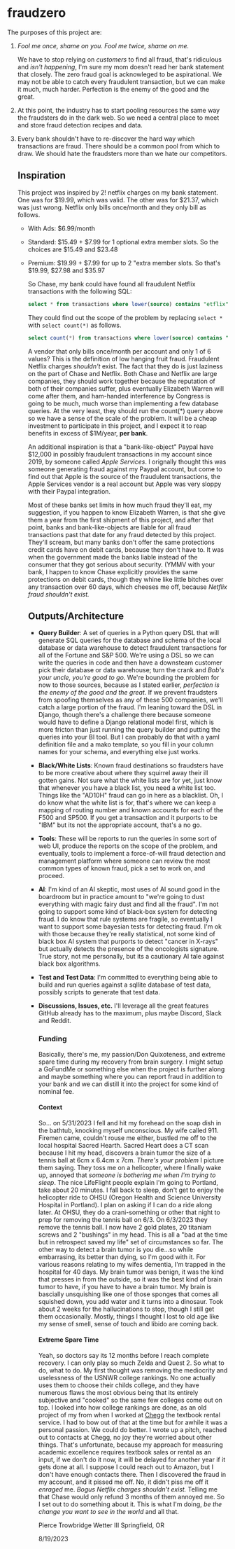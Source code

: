 # fraudzero
The purposes of this project are: 
1. *Fool me once, shame on you. Fool me twice, shame on me.*

   We have to stop relying on _customers_ to find all fraud, that's ridiculous and *isn't happening*, I'm sure my mom doesn't read her bank statement that closely. The zero fraud goal is acknowleged to be aspirational. We may not be able to catch every fraudulent transaction, but we can make it much, much harder. Perfection is the enemy of the good and the great.
3. At this point, the industry has to start pooling resources the same way the fraudsters do in the dark web. So we need a central place to meet and store fraud detection recipes and data.
4. Every bank shouldn't have to re-discover the hard way which transactions are fraud. There should be a common pool from which to draw. We should hate the fraudsters more than we hate our competitors. 

   ## Inspiration
   This project was inspired by 2! netflix charges on my bank statement. One was for $19.99, which was valid. The other was for $21.37, which was just wrong. Netflix only bills once/month and they only bill as follows.

   * With Ads: $6.99/month
   * Standard: $15.49 + $7.99 for 1 optional extra member slots. So the choices are $15.49 and $23.48
   * Premium: $19.99 + $7.99 for up to 2 "extra member slots. So that's $19.99, $27.98 and $35.97
  
     So Chase, my bank could have found all fraudulent Netflix transactions with the following SQL:
     ``` SQL
     select * from transactions where lower(source) contains "etflix" and value not in [6.99, 15.49, 23.48, 19.99, 27.98, 35.97]
     ```
     They could find out the scope of the problem by replacing ```select *``` with ```select count(*)``` as follows.
     ``` SQL
     select count(*) from transactions where lower(source) contains "etflix" and value not in [6.99, 15.49, 23.48, 19.99, 27.98, 35.97]
     ```

     A vendor that only bills once/month per account and only 1 of 6 values? This is the definition of low hanging fruit fraud. Fraudulent Netflix charges _shouldn't_ exist. The fact that they do is just laziness on the part of Chase and Netflix. Both Chase and Netflix are large companies, they should work together because the reputation of both of their companies suffer, plus eventually Elizabeth Warren will come after them, and ham-handed interference by Congress is going to be much, much worse than implementing a few database queries. At the very least, they should run the count(*) query above so we have a sense of the scale of the problem.
     It will be a cheap investment to participate in this project, and I expect it to reap benefits in excess of $1M/year, **per bank**.
  
     An additional inspiration is that a "bank-like-object" Paypal have $12,000 in possibly fraudulent transactions in my account since 2019, by someone called *Apple Services*. I orignally thought this was someone generating fraud against my Paypal account, but come to find out that Apple is the source of the fraudulent transactions, the Apple Services vendor is a real account but Apple was very sloppy with their Paypal integration.
  
     Most of these banks set limits in how much fraud they'll eat, my suggestion, if you happen to know Elizabeth Warren, is that she give them a year from the first shipment of this project, and after that point, banks and bank-like-objects are liable for all fraud transactions past that date for any fraud detected by this project. They'll scream, but many banks don't offer the same protections credit cards have on debit cards, because they don't have to. It was when the government made the banks liable instead of the consumer that they got serious about security. (YMMV with your bank, I happen to know Chase explicitly provides the same protections on debit cards, though they whine like little bitches over any transaction over 60 days, which cheeses me off, because *Netflix fraud shouldn't exist.*   

     ## Outputs/Architecture

     * **Query Builder**: A set of queries in a Python query DSL that will generate SQL queries for the database and schema of the local database or data warehouse to detect fraudulent transactions for all of the Fortune and S&P 500. We're using a DSL so we can write the queries in code and then have a downsteam customer pick their database or data warehouse; turn the crank and *Bob's your uncle, you're good to go*. We're bounding the problem for now to those sources, because as I stated earlier, *perfection is the enemy of the good and the great*. If we prevent fraudsters from spoofing themselves as any of these 500 companies, we'll catch a large portion of the fraud.
       I'm leaning toward the DSL in Django, though there's a challenge there because someone would have to define a Django relational model first, which is more fricton than just running the query builder and putting the queries into your BI tool. But I can probably do that with a yaml definition file and a mako template, so you fill in your column names for your schema, and everything else just works.  
     * **Black/White Lists**: Known fraud destinations so fraudsters have to be more creative about where they squirrel away their ill gotten gains. Not sure what the white lists are for yet, just know that whenever you have a black list, you need a white list too. Things like the "AD10H" fraud can go in here as a blacklist. Oh, I do know what the white list is for, that's where we can keep a mapping of routing number and known accounts for each of the F500 and SP500. If you get a transaction and it purports to be "IBM" but its not the appropriate account, that's a no go.  
     * **Tools**: These will be reports to run the queries in some sort of web UI, produce the reports on the scope of the problem, and eventually, tools to implement a force-of-will fraud detection and management platform where someone can review the most common types of known fraud, pick a set to work on, and proceed.
     * **AI**: I'm kind of an AI skeptic, most uses of AI sound good in the boardroom but in practice amount to "we're going to dust everything with magic fairy dust and find all the fraud". I'm not going to support some kind of black-box system for detecting fraud. I do know that rule systems are fragile, so eventually I want to support some bayesian tests for detecting fraud. I'm ok with those because they're really statistical, not some kind of black box AI system that purports to detect "cancer in X-rays" but actually detects the presence of the oncologists signature. True story, not me personally, but its a cautionary AI tale against black box algorithms. 
     * **Test and Test Data**: I'm committed to everything being able to build and run queries against a sqllite database of test data, possibly scripts to generate that test data.
     * **Discussions, Issues, etc.** I'll leverage all the great features GitHub already has to the maximum, plus maybe Discord, Slack and Reddit.
    
       ### Funding
       Basically, there's me, my passion/Don Quixoteness, and extreme spare time during my recovery from brain surgery. I might setup a GoFundMe or something else when the project is further along and maybe something where you can report fraud in addition to your bank and we can distill it into the project for some kind of nominal fee. 
    
       #### Context
       So... on 5/31/2023 I fell and hit my forehead on the soap dish in the bathtub, knocking myself unconscious. My wife called 911. Firemen came, couldn't rouse me either, bustled me off to the local hospital Sacred Hearth.
       Sacred Heart does a CT scan because I hit my head, discovers a brain tumor the size of a tennis ball at 6cm x 6.4cm x 7cm. *There's your problem* I picture them saying. They toss me on a helicopter, where I finally wake up, annoyed that *someone is bothering me when I'm trying to sleep*. The nice LifeFlight people explain I'm going to Portland, take about 20 minutes. I fall back to sleep, don't get to enjoy the helicopter ride to OHSU (Oregon Health and Science University Hospital in Portland). I plan on asking if I can do a ride along later. 
       At OHSU, they do a crani-something or other that night to prep for removing the tennis ball on 6/3. On 6/3/2023 they remove the tennis ball. I now have 2 gold plates, 20 titaniam screws and 2 "bushings" in my head. 
       This is all a "bad at the time but in retrospect saved my life" set of circumstances so far. The other way to detect a brain tumor is you die...so while embarrasing, its better than dying, so I'm good with it. 
       For various reasons relating to my wifes dementia, I'm trapped in the hospital for 40 days. My brain tumor was benign, it was the kind that presses in from the outside, so it was the best kind of brain tumor to have, if you have to have a brain tumor. My brain is bascially unsquishing like one of those sponges that comes all squished down, you add water and it turns into a dinosaur.
       Took about 2 weeks for the hallucinations to stop, though I still get them occasionally. Mostly, things I thought I lost to old age like my sense of smell, sense of touch and libido are coming back.

       #### Extreme Spare Time
       Yeah, so doctors say its 12 months before I reach complete recovery. I can only play so much Zelda and Quest 2. So what to do, what to do.
       My first thought was removing the mediocrity and uselessness of the USNWR college rankings. No one actually uses them to choose their childs college, and they have numerous flaws the most obvious being that its entirely subjective and "cooked" so the same few colleges come out on top. I looked into how college rankings are done, as an old project of my from when I worked at [Chegg](https://www.chegg.com) the textbook rental service. I had to bow out of that at the time but for awhile it was a personal passion.
       We could do better. I wrote up a pitch, reached out to contacts at Chegg, no joy they're worried about other things. That's unfortunate, because my approach for measuring academic excellence requires textbook sales or rental as an input, if we don't do it now, it will be delayed for another year if it gets done at all. I suppose I could reach out to Amazon, but I don't have enough contacts there.
       Then I discovered the fraud in my account, and it pissed me off. No, it didn't piss me off it *enraged* me. *Bogus Netflix charges shouldn't exist.* Telling me that Chase would only refund 3 months of them annoyed me. So I set out to do something about it. This is what I'm doing, *be the change you want to see in the world* and all that.


       Pierce Trowbridge Wetter III
       Springfield, OR

       8/19/2023
       
       

     
     
